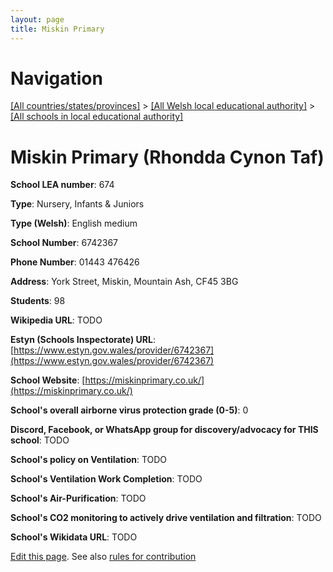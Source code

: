```yaml
---
layout: page
title: Miskin Primary
---
```

# Navigation

[[All countries/states/provinces]](../../..) > [[All Welsh local educational authority]](../..) > [[All schools in local educational authority]](..)

# Miskin Primary (Rhondda Cynon Taf)

**School LEA number**: 674

**Type**: Nursery, Infants & Juniors

**Type (Welsh)**: English medium

**School Number**: 6742367

**Phone Number**: 01443 476426

**Address**: York Street, Miskin, Mountain Ash, CF45 3BG

**Students**: 98

**Wikipedia URL**: TODO

**Estyn (Schools Inspectorate) URL**: [https://www.estyn.gov.wales/provider/6742367](https://www.estyn.gov.wales/provider/6742367)

**School Website**: [https://miskinprimary.co.uk/](https://miskinprimary.co.uk/)

**School's overall airborne virus protection grade (0-5)**: 0

**Discord, Facebook, or WhatsApp group for discovery/advocacy for THIS school**: TODO

**School's policy on Ventilation**: TODO

**School's Ventilation Work Completion**: TODO

**School's Air-Purification**: TODO

**School's CO2 monitoring to actively drive ventilation and filtration**: TODO

**School's Wikidata URL**: TODO




[Edit this page](https://github.com/ventilate-schools/Wales/edit/prif/./Rhondda_Cynon_Taf/Miskin_Primary.md). See also [rules for contribution](../../../contribution-rules/)